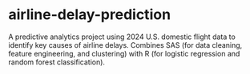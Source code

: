 # airline-delay-prediction
A predictive analytics project using 2024 U.S. domestic flight data to identify key causes of airline delays. Combines SAS (for data cleaning, feature engineering, and clustering) with R (for logistic regression and random forest classification).
